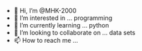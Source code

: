 - 👋 Hi, I’m @MHK-2000
- 👀 I’m interested in ... programming 
- 🌱 I’m currently learning ... python
- 💞️ I’m looking to collaborate on ... data sets
- 📫 How to reach me ...

<!---
MHK-2000/MHK-2000 is a ✨ special ✨ repository because its `README.md` (this file) appears on your GitHub profile.
You can click the Preview link to take a look at your changes.
--->
